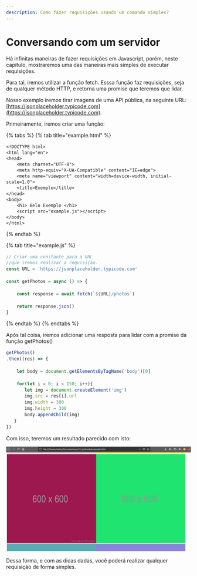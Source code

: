 ```yaml
---
description: Como fazer requisições usando um comando simples?
---
```


# Conversando com um servidor

Há infinitas maneiras de fazer requisições em Javascript, porém, neste capítulo, mostraremos uma das maneiras mais simples de executar requisições.

Para tal, iremos utilizar a função fetch. Esssa função faz requisições, seja de qualquer método HTTP, e retorna uma promise que teremos que lidar.

Nosso exemplo iremos tirar imagens de uma API pública, na seguinte URL: [https://jsonplaceholder.typicode.com](https://jsonplaceholder.typicode.com).

Primeiramente, iremos criar uma função:

{% tabs %}
{% tab title="example.html" %}
```markup
<!DOCTYPE html>
<html lang="en">
<head>
    <meta charset="UTF-8">
    <meta http-equiv="X-UA-Compatible" content="IE=edge">
    <meta name="viewport" content="width=device-width, initial-scale=1.0">
    <title>Exemplo</title>
</head>
<body>
    <h1> Belo Exemplo </h1>
    <script src="example.js"></script>
</body>
</html>
```
{% endtab %}

{% tab title="example.js" %}
```javascript
// Criar uma constante para a URL 
//que iremos realizar a requisição.
const URL = 'https://jsonplaceholder.typicode.com'

const getPhotos = async () => {

    const response = await fetch(`${URL}/photos`)

    return response.json()
}
```
{% endtab %}
{% endtabs %}

Após tal coisa, iremos adicionar uma resposta para lidar com a promise da função getPhotos\(\)

```javascript
getPhotos()
.then((res) => {

    let body = document.getElementsByTagName('body')[0]

    for(let i = 0; i < 150; i++){
       let img = document.createElement('img')
       img.src = res[i].url
       img.width = 300
       img.height = 300
       body.appendChild(img)
   }
})


```

Com isso, teremos um resultado parecido com isto:

![Resultado do exemplo](../../.gitbook/assets/example01.png)

Dessa forma, e com as dicas dadas, você poderá realizar qualquer requisição de forma simples.

